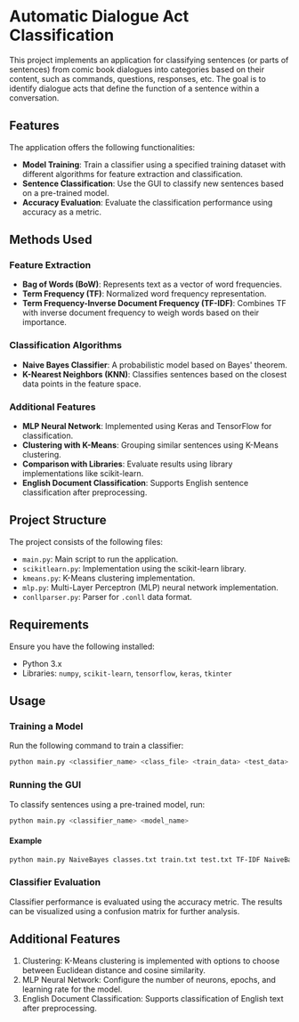 # Automatic Dialogue Act Classification

This project implements an application for classifying sentences (or parts of sentences) from comic book dialogues into categories based on their content, such as commands, questions, responses, etc.
The goal is to identify dialogue acts that define the function of a sentence within a conversation.

## Features

The application offers the following functionalities:
- **Model Training**: Train a classifier using a specified training dataset with different algorithms for feature extraction and classification.
- **Sentence Classification**: Use the GUI to classify new sentences based on a pre-trained model.
- **Accuracy Evaluation**: Evaluate the classification performance using accuracy as a metric.

## Methods Used

### Feature Extraction
- **Bag of Words (BoW)**: Represents text as a vector of word frequencies.
- **Term Frequency (TF)**: Normalized word frequency representation.
- **Term Frequency-Inverse Document Frequency (TF-IDF)**: Combines TF with inverse document frequency to weigh words based on their importance.

### Classification Algorithms
- **Naive Bayes Classifier**: A probabilistic model based on Bayes' theorem.
- **K-Nearest Neighbors (KNN)**: Classifies sentences based on the closest data points in the feature space.

### Additional Features
- **MLP Neural Network**: Implemented using Keras and TensorFlow for classification.
- **Clustering with K-Means**: Grouping similar sentences using K-Means clustering.
- **Comparison with Libraries**: Evaluate results using library implementations like scikit-learn.
- **English Document Classification**: Supports English sentence classification after preprocessing.

## Project Structure

The project consists of the following files:
- `main.py`: Main script to run the application.
- `scikitlearn.py`: Implementation using the scikit-learn library.
- `kmeans.py`: K-Means clustering implementation.
- `mlp.py`: Multi-Layer Perceptron (MLP) neural network implementation.
- `conllparser.py`: Parser for `.conll` data format.

## Requirements

Ensure you have the following installed:
- Python 3.x
- Libraries: `numpy`, `scikit-learn`, `tensorflow`, `keras`, `tkinter`

## Usage

### Training a Model

Run the following command to train a classifier:

```bash
python main.py <classifier_name> <class_file> <train_data> <test_data> <feature_algorithm> <classification_algorithm> <model_name>
```

### Running the GUI

To classify sentences using a pre-trained model, run:

```bash
python main.py <classifier_name> <model_name>
```

#### Example

```bash
python main.py NaiveBayes classes.txt train.txt test.txt TF-IDF NaiveBayes model.pickle
```

### Classifier Evaluation

Classifier performance is evaluated using the accuracy metric.
The results can be visualized using a confusion matrix for further analysis.

## Additional Features

1. Clustering: K-Means clustering is implemented with options to choose between Euclidean distance and cosine similarity.
2. MLP Neural Network: Configure the number of neurons, epochs, and learning rate for the model.
3. English Document Classification: Supports classification of English text after preprocessing.
